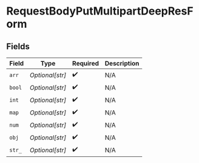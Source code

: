 # RequestBodyPutMultipartDeepResForm


## Fields

| Field              | Type               | Required           | Description        |
| ------------------ | ------------------ | ------------------ | ------------------ |
| `arr`              | *Optional[str]*    | :heavy_check_mark: | N/A                |
| `bool`             | *Optional[str]*    | :heavy_check_mark: | N/A                |
| `int`              | *Optional[str]*    | :heavy_check_mark: | N/A                |
| `map`              | *Optional[str]*    | :heavy_check_mark: | N/A                |
| `num`              | *Optional[str]*    | :heavy_check_mark: | N/A                |
| `obj`              | *Optional[str]*    | :heavy_check_mark: | N/A                |
| `str_`             | *Optional[str]*    | :heavy_check_mark: | N/A                |